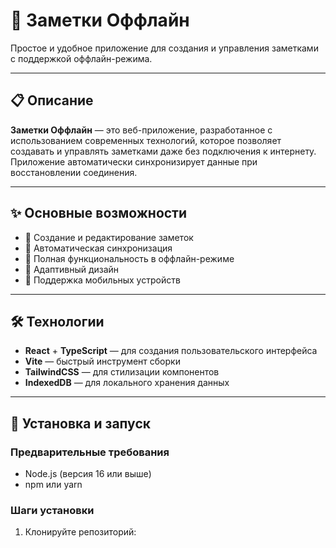 # 📝 Заметки Оффлайн

Простое и удобное приложение для создания и управления заметками с поддержкой оффлайн-режима.

---

## 📋 Описание

**Заметки Оффлайн** — это веб-приложение, разработанное с использованием современных технологий, которое позволяет создавать и управлять заметками даже без подключения к интернету. Приложение автоматически синхронизирует данные при восстановлении соединения.

---

## ✨ Основные возможности

- 📝 Создание и редактирование заметок
- 🔄 Автоматическая синхронизация
- 📴 Полная функциональность в оффлайн-режиме
- 🌙 Адаптивный дизайн
- 📱 Поддержка мобильных устройств

---

## 🛠️ Технологии

- **React** + **TypeScript** — для создания пользовательского интерфейса
- **Vite** — быстрый инструмент сборки
- **TailwindCSS** — для стилизации компонентов
- **IndexedDB** — для локального хранения данных

---

## 🚀 Установка и запуск

### Предварительные требования

- Node.js (версия 16 или выше)
- npm или yarn

### Шаги установки

1. Клонируйте репозиторий:
